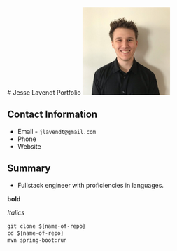 <link rel="stylesheet" type="text/css" media="all" href="./style.css"/>
# Jesse Lavendt Portfolio

<img src="mypicture.jpeg" alt="drawing" width="200"/>

## Contact Information
* Email - `jlavendt@gmail.com`
* Phone
* Website

## Summary
* Fullstack engineer with proficiencies in languages.

**bold**

_Italics_ 

```
git clone ${name-of-repo}
cd ${name-of-repo}
mvn spring-boot:run
```
